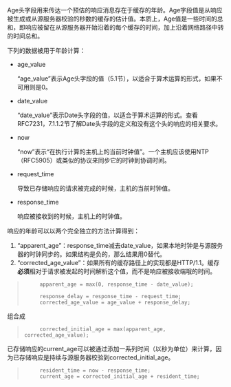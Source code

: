 Age头字段用来传达一个预估的响应消息存在于缓存的年龄。Age字段值是从响应被生成或从源服务器校验的秒数的缓存的估计值。本质上，Age值是一些时间的总和，即响应被留在从源服务器开始沿着的每个缓存的时间，加上沿着网络路径中转的时间总和。

下列的数据被用于年龄计算：

- age_value

  “age_value”表示Age头字段的值（5.1节），以适合于算术运算的形式，如果不可用则是0。

- date_value

  “date_value”表示Date头字段的值，以适合于算术运算的形式。查看RFC7231，7.1.1.2节了解Date头字段的定义和没有这个头的响应的相关要求。

- now

  “now”表示“在执行计算的主机上的当前时钟值”。一个主机应该使用NTP（RFC5905）或类似的协议来同步它的时钟到协调时间。

- request_time

   导致已存储响应的请求被完成的时候，主机的当前时钟值。

- response_time

  响应被接收到的时候，主机上的时钟值。

响应的年龄可以以两个完全独立的方法计算得到：

1. “apparent_age”：response_time减去date_value，如果本地时钟是与源服务器的时钟同步的。如果结构是负的，那么结果用0替代。
2. “corrected_age_value”：如果所有的缓存路径上的实现都是HTTP/1.1。缓存**必须**相对于请求被发起的时间解析这个值，而不是响应被接收端哦的时间。

> ```
>      apparent_age = max(0, response_time - date_value);
>
>      response_delay = response_time - request_time;
>      corrected_age_value = age_value + response_delay;
> ```

组合成

> ```
>      corrected_initial_age = max(apparent_age, corrected_age_value);
> ```

已存储响应的current_age可以被通过添加一系列时间（以秒为单位）来计算，因为已存储响应是持续与源服务器校验到corrected_initial_age。

> ```
>      resident_time = now - response_time;
>      current_age = corrected_initial_age + resident_time;
> ```

